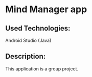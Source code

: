 # Mind Manager app

## Used Technologies:
Android Studio (Java)

## Description:
This application is a group project. 

